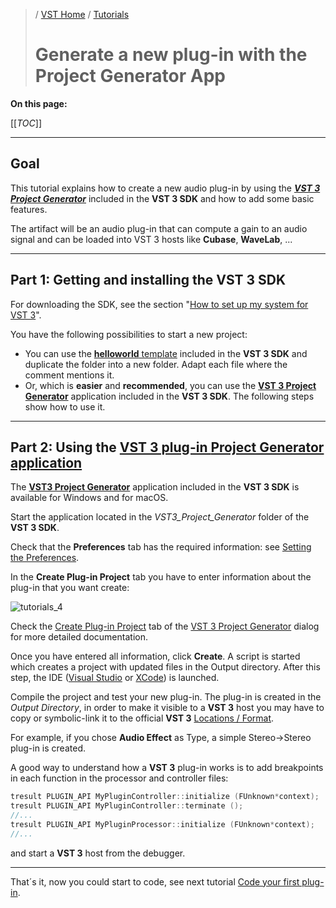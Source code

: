 >/ [VST Home](../) / [Tutorials](Index.md)
>
># Generate a new plug-in with the Project Generator App

**On this page:**

[[_TOC_]]

---

## Goal

This tutorial explains how to create a new audio plug-in by using the ***[VST 3 Project Generator](../What+is+the+VST+3+SDK/Project+Generator.md)*** included in the **VST 3 SDK** and how to add some basic features.

The artifact will be an audio plug-in that can compute a gain to an audio signal and can be loaded into VST 3 hosts like **Cubase**, **WaveLab**, ...

---

## Part 1: Getting and installing the VST 3 SDK

For downloading the SDK, see the section "[How to set up my system for VST 3](../Getting+Started/How+to+setup+my+system.md)".

You have the following possibilities to start a new project:

- You can use the [**helloworld** template](Creating+a+plug-in+from+the+Helloworld+template.md) included in the **VST 3 SDK** and duplicate the folder into a new folder. Adapt each file where the comment mentions it.
- Or, which is **easier** and **recommended**, you can use the [**VST 3 Project Generator**](../What+is+the+VST+3+SDK/Project+Generator.md) application included in the **VST 3 SDK**. The following steps show how to use it.

---

## Part 2: Using the [VST 3 plug-in **Project Generator** application](../What+is+the+VST+3+SDK/Project+Generator.md)

The [**VST3 Project Generator**](../What+is+the+VST+3+SDK/Project+Generator.md) application included in the **VST 3 SDK**  is available for Windows and for macOS.

Start the application located in the *VST3_Project_Generator* folder of the **VST 3 SDK**.

Check that the **Preferences** tab has the required information: see [Setting the Preferences](../What+is+the+VST+3+SDK/Project+Generator.md#setting-the-preferences).

In the **Create Plug-in Project** tab you have to enter information about the plug-in that you want create:

![tutorials_4](../../resources/tutorials_4.png)

Check the [Create Plug-in Project](../What+is+the+VST+3+SDK/Project+Generator.md#setting-and-creating-a-plug-in-project) tab of the [VST 3 Project Generator](../What+is+the+VST+3+SDK/Project+Generator.md) dialog for more detailed documentation.

Once you have entered all information, click **Create**. A script is started which creates a project with updated files in the Output directory. After this step, the IDE ([Visual Studio](https://visualstudio.microsoft.com/de/) or [XCode](https://developer.apple.com/xcode/)) is launched.

Compile the project and test your new plug-in. The plug-in is created in the *Output Directory*, in order to make it visible to a **VST 3** host you may have to copy or symbolic-link it to the official **VST 3** [Locations / Format](../Technical+Documentation/Locations+Format/Index.md).

For example, if you chose **Audio Effect** as Type, a simple Stereo→Stereo plug-in is created.

A good way to understand how a **VST 3** plug-in works is to add breakpoints in each function in the processor and controller files:

``` c++
tresult PLUGIN_API MyPluginController::initialize (FUnknown*context);
tresult PLUGIN_API MyPluginController::terminate ();
//...
tresult PLUGIN_API MyPluginProcessor::initialize (FUnknown*context);
//...
```

and start a **VST 3** host from the debugger.

---

That´s it, now you could start to code, see next tutorial [Code your first plug-in](Code+your+first+plug-in.md).
